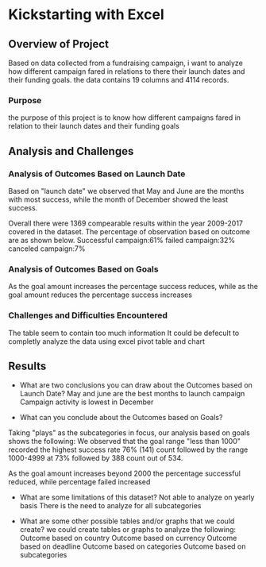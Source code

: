# Kickstarting with Excel

## Overview of Project
Based on data collected from a fundraising campaign, i want to analyze how different campaign fared in relations to there their launch dates and their funding goals.
the data contains 19 columns and 4114 records.

### Purpose
the purpose of this project is to know how different campaigns fared in relation to their launch dates and their funding goals

## Analysis and Challenges

### Analysis of Outcomes Based on Launch Date
Based on "launch date" we observed that May and June are the months with most success, while the month of December showed the least success. 

Overall there were 1369 compearable results within the year 2009-2017 covered in the dataset. The percentage of observation based on outcome are as shown below.
Successful campaign:61%
failed campaign:32% 
canceled campaign:7%

### Analysis of Outcomes Based on Goals
As the goal amount increases the percentage success reduces, while as the goal amount reduces the percentage success increases
 
### Challenges and Difficulties Encountered
The table seem to contain too much information
It could be defecult to completly analyze the data using excel pivot table and chart

## Results

- What are two conclusions you can draw about the Outcomes based on Launch Date?
May and june are the best months to launch campaign
Campaign activity is lowest in December  

- What can you conclude about the Outcomes based on Goals?

Taking "plays" as the subcategories in focus, our analysis based on goals shows the following:
We observed that the goal range "less than 1000" recorded the highest success rate 76% (141) count followed by the range 1000-4999 at 73% followed by 388 count out of 534.

As the goal amount increases beyond 2000 the percentage successful reduced, while percentage failed increased

- What are some limitations of this dataset?
Not able to analyze on yearly basis
There is the need to analyze for all subcategories

- What are some other possible tables and/or graphs that we could create? 
we could create tables or graphs to analyze the following:
Outcome based on country 
Outcome based on currency 
Outcome based on deadline
Outcome based on categories
Outcome based on subcategories 